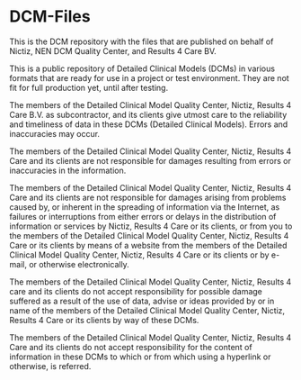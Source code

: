 DCM-Files
=========

This is the DCM repository with the files that are published on behalf of Nictiz, NEN DCM Quality Center, and Results 4 Care BV.

This is a public repository of Detailed Clinical Models (DCMs) in various formats that are ready for use in a project or test environment. They are not fit for full production yet, until after testing.

The members of the Detailed Clinical Model Quality Center, Nictiz, Results 4 Care B.V. as subcontractor, and its clients give utmost care to the reliability and timeliness of data in these DCMs (Detailed Clinical Models). Errors and inaccuracies may occur.

The members of the Detailed Clinical Model Quality Center, Nictiz, Results 4 Care and its clients are not responsible for damages
resulting from errors or inaccuracies in the information.

The members of the Detailed Clinical Model Quality Center, Nictiz, Results 4 Care and its clients are not responsible for damages arising from problems caused by, or inherent in the spreading of information via the Internet, as failures or interruptions from either errors or delays in the distribution of information or services by Nictiz, Results 4 Care or its clients, or from you to the members of the Detailed Clinical Model Quality Center, Nictiz, Results 4 Care or its clients by means of a website from the members of the Detailed Clinical Model Quality Center, Nictiz, Results 4 Care or its clients or by e-mail, or otherwise electronically.

The members of the Detailed Clinical Model Quality Center, Nictiz, Results 4 care and its clients do not accept responsibility for possible damage suffered as a result of the use of data, advise or ideas provided by or in name of the members of the Detailed Clinical Model Quality Center, Nictiz, Results 4 Care or its clients by way of these DCMs. 

The members of the Detailed Clinical Model Quality Center, Nictiz, Results 4 Care and its clients do not accept responsibility for the content of information in these DCMs to which or from which using a hyperlink or otherwise, is referred.
